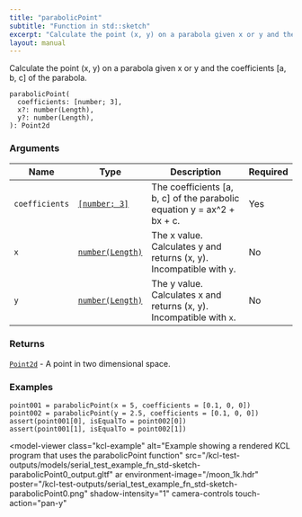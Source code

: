 ```yaml
---
title: "parabolicPoint"
subtitle: "Function in std::sketch"
excerpt: "Calculate the point (x, y) on a parabola given x or y and the coefficients [a, b, c] of the parabola."
layout: manual
---
```


Calculate the point (x, y) on a parabola given x or y and the coefficients [a, b, c] of the parabola.

```kcl
parabolicPoint(
  coefficients: [number; 3],
  x?: number(Length),
  y?: number(Length),
): Point2d
```



### Arguments

| Name | Type | Description | Required |
|----------|------|-------------|----------|
| `coefficients` | [`[number; 3]`](/docs/kcl-std/types/std-types-number) | The coefficients [a, b, c] of the parabolic equation y = ax^2 + bx + c. | Yes |
| `x` | [`number(Length)`](/docs/kcl-std/types/std-types-number) | The x value. Calculates y and returns (x, y). Incompatible with `y`. | No |
| `y` | [`number(Length)`](/docs/kcl-std/types/std-types-number) | The y value. Calculates x and returns (x, y). Incompatible with `x`. | No |

### Returns

[`Point2d`](/docs/kcl-std/types/std-types-Point2d) - A point in two dimensional space.


### Examples

```kcl
point001 = parabolicPoint(x = 5, coefficients = [0.1, 0, 0])
point002 = parabolicPoint(y = 2.5, coefficients = [0.1, 0, 0])
assert(point001[0], isEqualTo = point002[0])
assert(point001[1], isEqualTo = point002[1])

```


<model-viewer
  class="kcl-example"
  alt="Example showing a rendered KCL program that uses the parabolicPoint function"
  src="/kcl-test-outputs/models/serial_test_example_fn_std-sketch-parabolicPoint0_output.gltf"
  ar
  environment-image="/moon_1k.hdr"
  poster="/kcl-test-outputs/serial_test_example_fn_std-sketch-parabolicPoint0.png"
  shadow-intensity="1"
  camera-controls
  touch-action="pan-y"
>
</model-viewer>


